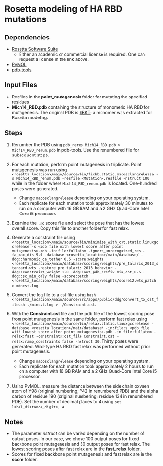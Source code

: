 # Rosetta modeling of HA RBD mutations

## Dependencies

* [Rosetta Software Suite](https://www.rosettacommons.org/software/license-and-download)
    * Either an academic or commercial license is required. One can request a license in the link above.
* [PyMOL](https://pymol.org/2/)
* [pdb-tools](http://www.bonvinlab.org/pdb-tools/)

## Input Files

* Resfiles in the **point_mutagenesis** folder for mutating the specified residues
* **Mich14_RBD.pdb** containing the structure of monomeric HA RBD for mutagenesis. The original PDB is [6BKT](https://www.rcsb.org/structure/6BKT); a monomer was extracted for Rosetta modeling.

## Steps

1. Renumber the PDB using `pdb_reres Mich14_RBD.pdb > Mich14_RBD_renum.pdb` in pdb-tools. Use the renumbered file for subsequent steps.

2. For each mutation, perform point mutagenesis in triplicate. Point mutagenesis was run using `<rosetta_location>/main/source/bin/fixbb.static.macosclangrelease -s Mich14_RBD_renum.pdb -resfile <Mutation>.resfile -nstruct 100` while in the folder where `Mich14_RBD_renum.pdb` is located. One-hundred poses were generated.
    * Change `macosclangrelease` depending on your operating system.
    * Each replicate for each mutation took approximately 30 minutes to run on a computer with 16 GB RAM and a 2 GHz Quad-Core Intel Core i5 processor.

3. Examine the `.sc` score file and select the pose that has the lowest overall score. Copy this file to another folder for fast relax.

4. Generate a constraint file using `<rosetta_location>/main/source/bin/minimize_with_cst.static.linuxgccrelease -s <pdb file with lowest score after point mutagenesis>.pdb -in:file:fullatom -ignore_unrecognized_res -fa_max_dis 9.0 -database <rosetta_location>/main/database/ -ddg::harmonic_ca_tether 0.5 -score:weights <rosetta_location>/main/database/scoring/weights/pre_talaris_2013_standard.wts -restore_pre_talaris_2013_behavior -ddg::constraint_weight 1.0 -ddg::out_pdb_prefix min_cst_0.5 -ddg::sc_min_only false -score:patch <rosetta_location>/main/database/scoring/weights/score12.wts_patch > mincst.log`.

5. Convert the log file to a cst file using `bash <rosetta_location>/main/source/src/apps/public/ddg/convert_to_cst_file.sh ./mincst.log > ./Constraint.cst`.

6. With the **Constraint.cst** file and the pdb file of the lowest scoring pose from point mutagenesis in the same folder, perform fast relax using `<rosetta_location>/main/source/bin/relax.static.linuxgccrelease -database <rosetta_location>/main/database/ -in:file:s <pdb file with lowest score after point mutagenesis>.pdb -in:file:fullatom -relax:fast -constraints:cst_file Constraint.cst -relax:ramp_constraints false -nstruct 30`. Thirty poses were generated. Wild-type HA RBD fast relax was performed without prior point mutagenesis.
    * Change `macosclangrelease` depending on your operating system.
    * Each replicate for each mutation took approximately 2 hours to run on a computer with 16 GB RAM and a 2 GHz Quad-Core Intel Core i5 processor.

7. Using PyMOL, measure the distance between the side chain oxygen atom of Y98 (original numbering; Y42 in renumbered PDB) and the alpha carbon of residue 190 (original numbering; residue 134 in renumbered PDB). Set the number of decimal places to 4 using `set label_distance_digits, 4`.

## Notes

* The parameter _nstruct_ can be varied depending on the number of output poses. In our case, we chose 100 output poses for fixed backbone point mutagenesis and 30 output poses for fast relax. The lowest scoring poses after fast relax are in the **fast_relax** folder.
* Scores for fixed backbone point mutagenesis and fast relax are in the **score** folder.
